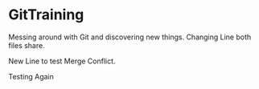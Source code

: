 # GitTraining
Messing around with Git and discovering new things.
Changing Line both files share. 




New Line to test Merge Conflict.



Testing Again

